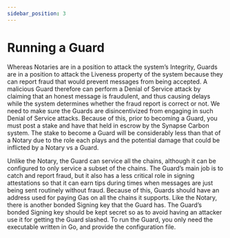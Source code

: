 ```yaml
---
sidebar_position: 3
---
```


# Running a Guard

Whereas Notaries are in a position to attack the system’s Integrity, Guards are in a position to attack the Liveness property of the system because they can report fraud that would prevent messages from being accepted. A malicious Guard therefore can perform a Denial of Service attack by claiming that an honest message is fraudulent, and thus causing delays while the system determines whether the fraud report is correct or not. We need to make sure the Guards are disincentivized from engaging in such Denial of Service attacks. Because of this, prior to becoming a Guard, you must post a stake and have that held in escrow by the Synapse Carbon system. The stake to become a Guard will be considerably less than that of a Notary due to the role each plays and the potential damage that could be inflicted by a Notary vs a Guard.
<br/>

Unlike the Notary, the Guard can service all the chains, although it can be configured to only service a subset of the chains.
The Guard’s main job is to catch and report fraud, but it also has a less critical role in signing attestations so that it can earn tips during times when messages are just being sent routinely without fraud. Because of this, Guards should have an address used for paying Gas on all the chains it supports.
Like the Notary, there is another bonded Signing key that the Guard has. The Guard’s bonded Signing key should be kept secret so as to avoid having an attacker use it for getting the Guard slashed.
To run the Guard, you only need the executable written in Go, and provide the configuration file.

